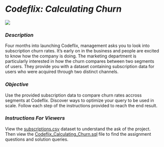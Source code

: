 # ***Codeflix: Calculating Churn***

![ ](https://fiorenza1116.github.io/cfiorenza_portfolio/Images/ChurnRate.png)
### ***Description***

Four months into launching Codeflix, management asks you to look into subscription churn rates. It’s early on in the business and people are excited to know how the company is doing. The marketing department is particularly interested in how the churn compares between two segments of users. They provide you with a dataset containing subscription data for users who were acquired through two distinct channels.

### ***Objective***

Use the provided subscription data to compare churn rates accross segments at Codeflix. Discover ways to optimize your query to be used in scale. Follow each step of the instructions provided to reach the end result.

### ***Instructions For Viewers***

View the [subscriptions.csv](https://github.com/fiorenza1116/Codeflix_Calculating_Churn/blob/main/subscriptions.csv) dataset to understand the ask of the project. Then view the [Codeflix_Calculating_Churn.sql](https://github.com/fiorenza1116/Codeflix_Calculating_Churn/blob/main/Codeflix_Calculating_Churn.sql) file to find the assignment questions and solution queries.
